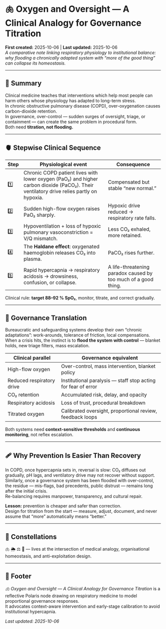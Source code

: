 # 🫁 Oxygen and Oversight — A Clinical Analogy for Governance Titration  
**First created:** 2025-10-06 | **Last updated:** 2025-10-06  
*A comparative note linking respiratory physiology to institutional balance: why flooding a chronically adapted system with “more of the good thing” can collapse its homeostasis.*

---

## 🧭 Summary  
Clinical medicine teaches that interventions which help most people can harm others whose physiology has adapted to long-term stress.  
In chronic obstructive pulmonary disease (COPD), over-oxygenation causes carbon-dioxide retention.  
In governance, over-control — sudden surges of oversight, triage, or containment — can create the same problem in procedural form.  
Both need **titration, not flooding.**

---

## 🫀 Stepwise Clinical Sequence  

| Step | Physiological event | Consequence |
|------|---------------------|-------------|
| 1️⃣ | Chronic COPD patient lives with lower oxygen (PaO₂) and higher carbon dioxide (PaCO₂). Their ventilatory drive relies partly on hypoxia. | Compensated but stable “new normal.” |
| 2️⃣ | Sudden high-flow oxygen raises PaO₂ sharply. | Hypoxic drive reduced → respiratory rate falls. |
| 3️⃣ | Hypoventilation + loss of hypoxic pulmonary vasoconstriction = V/Q mismatch. | Less CO₂ exhaled, more retained. |
| 4️⃣ | The **Haldane effect**: oxygenated haemoglobin releases CO₂ into plasma. | PaCO₂ rises further. |
| 5️⃣ | Rapid hypercapnia → respiratory acidosis → drowsiness, confusion, or collapse. | A life-threatening paradox caused by too much of a good thing. |

Clinical rule: **target 88–92 % SpO₂**, monitor, titrate, and correct gradually.

---

## 🧭 Governance Translation  
Bureaucratic and safeguarding systems develop their own “chronic adaptations”: work-arounds, tolerance of friction, local compensations.  
When a crisis hits, the instinct is to **flood the system with control** — blanket holds, new triage filters, mass escalation.  

| Clinical parallel | Governance equivalent |
|--------------------|-----------------------|
| High-flow oxygen | Over-control, mass intervention, blanket policy |
| Reduced respiratory drive | Institutional paralysis — staff stop acting for fear of error |
| CO₂ retention | Accumulated risk, delay, and opacity |
| Respiratory acidosis | Loss of trust, procedural breakdown |
| Titrated oxygen | Calibrated oversight, proportional review, feedback loops |

Both systems need **context-sensitive thresholds** and **continuous monitoring**, not reflex escalation.

---

## 🩹 Why Prevention Is Easier Than Recovery  
In COPD, once hypercapnia sets in, reversal is slow: CO₂ diffuses out gradually, pH lags, and ventilatory drive may not recover without support.  
Similarly, once a governance system has been flooded with over-control, the residue — mis-flags, bad precedents, public distrust — remains long after the initial crisis.  
Re-balancing requires manpower, transparency, and cultural repair.  

**Lesson:** prevention is cheaper and safer than correction.  
Design for titration from the start — measure, adjust, document, and never assume that “more” automatically means “better.”

---

## 🌌 Constellations  
🫁 🌦️ ⚖️ 🧮 — lives at the intersection of medical analogy, organisational homeostasis, and anti-exploitation design.

---

## 🏮 Footer  
*🫁 Oxygen and Oversight — A Clinical Analogy for Governance Titration* is a reflective Polaris node drawing on respiratory medicine to model proportional governance responses.  
It advocates context-aware intervention and early-stage calibration to avoid institutional hypercapnia.

_Last updated: 2025-10-06_
